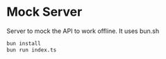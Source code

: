 # Mock Server

Server to mock the API to work offline.
It uses bun.sh

```bash
bun install
bun run index.ts
```
